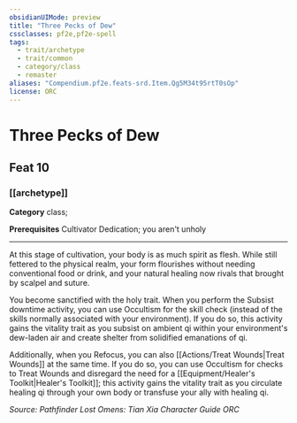```yaml
---
obsidianUIMode: preview
title: "Three Pecks of Dew"
cssclasses: pf2e,pf2e-spell
tags:
  - trait/archetype
  - trait/common
  - category/class
  - remaster
aliases: "Compendium.pf2e.feats-srd.Item.Qg5M34t95rtT0sOp"
license: ORC
---
```

# Three Pecks of Dew
## Feat 10
### [[archetype]]

**Category** class; 



**Prerequisites** Cultivator Dedication; you aren't unholy
* * *
At this stage of cultivation, your body is as much spirit as flesh. While still fettered to the physical realm, your form flourishes without needing conventional food or drink, and your natural healing now rivals that brought by scalpel and suture.

You become sanctified with the holy trait. When you perform the Subsist downtime activity, you can use Occultism for the skill check (instead of the skills normally associated with your environment). If you do so, this activity gains the vitality trait as you subsist on ambient qi within your environment's dew-laden air and create shelter from solidified emanations of qi.

Additionally, when you Refocus, you can also [[Actions/Treat Wounds|Treat Wounds]] at the same time. If you do so, you can use Occultism for checks to Treat Wounds and disregard the need for a [[Equipment/Healer's Toolkit|Healer's Toolkit]]; this activity gains the vitality trait as you circulate healing qi through your own body or transfuse your ally with healing qi.

*Source: Pathfinder Lost Omens: Tian Xia Character Guide*
*ORC*